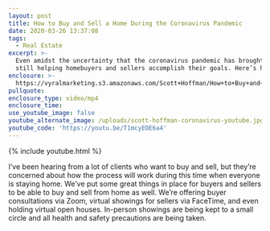```yaml
---
layout: post
title: How to Buy and Sell a Home During the Coronavirus Pandemic
date: 2020-03-26 13:37:08
tags:
  - Real Estate
excerpt: >-
  Even amidst the uncertainty that the coronavirus pandemic has brought, we’re
  still helping homebuyers and sellers accomplish their goals. Here’s how.
enclosure: >-
  https://vyralmarketing.s3.amazonaws.com/Scott+Hoffman/How+to+Buy+and+Sell+a+Home+During+the+Coronavirus+Pandemic.mp4
pullquote:
enclosure_type: video/mp4
enclosure_time:
use_youtube_image: false
youtube_alternate_image: /uploads/scott-hoffman-coronavirus-youtube.jpg
youtube_code: 'https://youtu.be/T1mcyEOE6a4'
---
```


{% include youtube.html %}

I’ve been hearing from a lot of clients who want to buy and sell, but they’re concerned about how the process will work during this time when everyone is staying home. We’ve put some great things in place for buyers and sellers to be able to buy and sell from home as well. We’re offering buyer consultations via Zoom, virtual showings for sellers via FaceTime, and even holding virtual open houses. In-person showings are being kept to a small circle and all health and safety precautions are being taken.